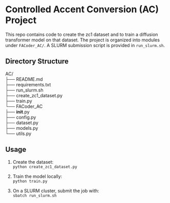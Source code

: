 # Controlled Accent Conversion (AC) Project

This repo contains code to create the zc1 dataset and to train a diffusion transformer model on that dataset. The project is organized into modules under `FACoder_AC/`. A SLURM submission script is provided in `run_slurm.sh`.

## Directory Structure

AC/  
├── README.md  
├── requirements.txt  
├── run_slurm.sh  
├── create_zc1_dataset.py  
├── train.py  
└── FACoder_AC  
    ├── __init__.py  
    ├── config.py  
    ├── dataset.py  
    ├── models.py  
    └── utils.py  

## Usage

1. Create the dataset:  
   `python create_zc1_dataset.py`

2. Train the model locally:  
   `python train.py`

3. On a SLURM cluster, submit the job with:  
   `sbatch run_slurm.sh`